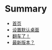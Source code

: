 # Summary

* [首页](README.md)
* [设置默认桌面](first-question.md)
* [翻车了！](second-question.md)
* [最新版本？](zui-xin-ban-ben-ff1f.md)

